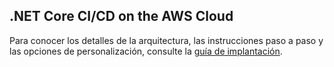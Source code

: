 ## .NET Core CI/CD on the AWS Cloud

Para conocer los detalles de la arquitectura, las instrucciones paso a paso y las opciones de personalización, consulte la [guía de implantación](https://fwd.aws/yewap).
